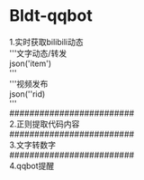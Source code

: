 # Bldt-qqbot
1.实时获取bilibili动态  
'''文字动态/转发  
json('item')  
'''  
'''视频发布  
json(''rid)  
'''  
#########################  
2.正则提取代码内容  
#########################  
3.文字转数字  
#########################  
4.qqbot提醒  
